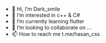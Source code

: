 - 👋 Hi, I’m Dark_smile
- 👀 I’m interested in c++ & C#
- 🌱 I’m currently learning flutter
- 💞️ I’m looking to collaborate on ...
- 📫 How to reach me t.me/hasan_css

<!---
Mohammad3122/Mohammad3122 is a ✨ special ✨ repository because its `README.md` (this file) appears on your GitHub profile.
You can click the Preview link to take a look at your changes.
--->
